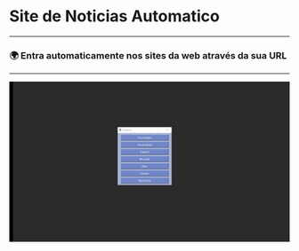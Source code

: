 # Site de Noticias Automatico

---
### 🌍 Entra automaticamente nos sites da web através da sua URL 

---
<img src="https://github.com/MayconCoutinho/Site_de_Noticias_Automatico/blob/main/Anima%C3%A7%C3%A3o.gif"/>
